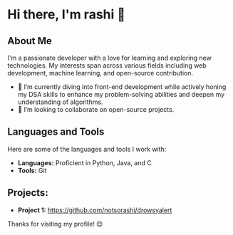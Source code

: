 # Hi there, I'm rashi 👋

## About Me
I'm a passionate developer with a love for learning and exploring new technologies. My interests span across various fields including web development, machine learning, and open-source contribution.

- 🌱 I’m currently diving into front-end development while actively honing my DSA skills to enhance my problem-solving abilities and deepen my understanding of algorithms.
- 👯 I’m looking to collaborate on open-source projects.

## Languages and Tools
Here are some of the languages and tools I work with:

- **Languages:** Proficient in Python, Java, and C
- **Tools:** Git
## Projects: 
- **Project 1:** https://github.com/notsorashi/drowsyalert

Thanks for visiting my profile! 😊
